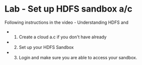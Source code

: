 <h1> Lab - Set up HDFS sandbox a/c </h1>

Following instructions in the video - Understanding HDFS and
* 1. Create a cloud a.c if you don't have already
* 2. Set up your HDFS Sandbox
* 3. Login and make sure you are able to access your sandbox. 
